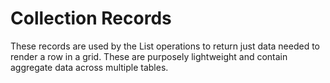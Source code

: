 # Collection Records
These records are used by the List operations to return just data needed to render a row in a grid. These are purposely lightweight and contain aggregate data across multiple tables.
